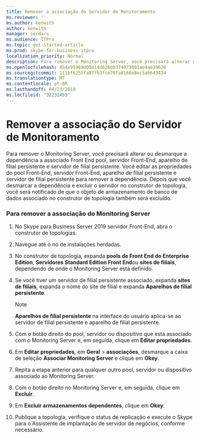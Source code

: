 ```yaml
---
title: Remover a associação do Servidor de Monitoramento
ms.reviewer: ''
ms.author: kenwith
author: kenwith
manager: serdars
ms.audience: ITPro
ms.topic: get-started-article
ms.prod: skype-for-business-itpro
localization_priority: Normal
description: Para remover o Monitoring Server, você precisará alterar ou desmarque a dependência no pool de Front-End associado, servidor Front-End, o aparelho de filial e o servidor de filial persistente. Você editar as propriedades do pool de Front-End, servidor Front-End, servidor de filial persistente e aparelho de filial persistente para remover a dependência. Depois que você desmarcar a dependência e excluir o servidor no construtor de topologia, você será notificado de que o objeto de armazenamento de banco de dados associado no construtor de topologia também será excluído.
ms.openlocfilehash: 854e95969d08d14d626bb374073091ae4ae39630
ms.sourcegitcommit: 111bf6255fa877b3fce70fa8166e8ec5a6643434
ms.translationtype: MT
ms.contentlocale: pt-BR
ms.lasthandoff: 04/23/2019
ms.locfileid: "32231455"
---
```

# <a name="remove-the-monitoring-server-association"></a>Remover a associação do Servidor de Monitoramento

Para remover o Monitoring Server, você precisará alterar ou desmarque a dependência a associado Front End pool, servidor Front-End, aparelho de filial persistente e servidor de filial persistente. Você editar as propriedades do pool Front-End, servidor Front-End, aparelho de filial persistente e servidor de filial persistente para remover a dependência. Depois que você desmarcar a dependência e excluir o servidor no construtor de topologia, você será notificado de que o objeto de armazenamento de banco de dados associado no construtor de topologia também será excluído.
  
### <a name="to-remove-the-monitoring-server-association"></a>Para remover a associação do Monitoring Server

1. No Skype para Business Server 2019 servidor Front-End, abra o construtor de topologias.
    
2. Navegue até o nó de instalações herdadas.
    
3. No construtor de topologia, expanda **pools de Front End do Enterprise Edition**, **Servidores Standard Edition Front End**ou **sites de filiais**, dependendo de onde o Monitoring Server está definido.
    
4. Se você tiver um servidor de filial persistente associado, expanda **sites de filiais**, expanda o nome do site de filial e expanda **Aparelhos de filial persistente**.
    
    > [!NOTE]
    > **Aparelhos de filial persistente** na interface do usuário aplica-se ao servidor de filial persistente e aparelho de filial persistente. 
  
5. Com o botão direito do pool, servidor ou dispositivo que está associado com o Monitoring Server e, em seguida, clique em **Editar propriedades**.
    
6. Em **Editar propriedades**, em **Geral** > **associações**, desmarque a caixa de seleção **Associar Monitoring Server** e clique em **Okey**.
    
7. Repita a etapa anterior para qualquer outro pool, servidor ou dispositivo associado ao Monitoring Server.
    
8. Com o botão direito no Monitoring Server e, em seguida, clique em **Excluir**. 
    
9. Em **Excluir armazenamentos dependentes**, clique em **Okey**.
    
10. Publique a topologia, verifique o status de replicação e execute o Skype para o Assistente de implantação de servidor de negócios, conforme necessário. 
    

